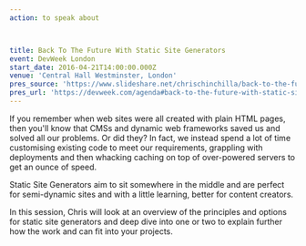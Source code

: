 ```yaml
---
action: to speak about



title: Back To The Future With Static Site Generators
event: DevWeek London
start_date: 2016-04-21T14:00:00.000Z
venue: 'Central Hall Westminster, London'
pres_source: 'https://www.slideshare.net/chrischinchilla/back-to-the-future-with-static-site-generators'
pres_url: 'https://devweek.com/agenda#back-to-the-future-with-static-site-generators'
---
```


If you remember when web sites were all created with plain HTML pages, then you'll know that CMSs and dynamic web frameworks saved us and solved all our problems. Or did they? In fact, we instead spend a lot of time customising existing code to meet our requirements, grappling with deployments and then whacking caching on top of over-powered servers to get an ounce of speed.

Static Site Generators aim to sit somewhere in the middle and are perfect for semi-dynamic sites and with a little learning, better for content creators.

In this session, Chris will look at an overview of the principles and options for static site generators and deep dive into one or two to explain further how the work and can fit into your projects.
